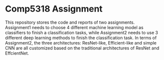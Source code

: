 # Comp5318 Assignment
This repository stores the code and reports of two assignments. Assignment1 needs to choose 4 different machine learning model as classifiers to finish a classification tasks, while Assignment2 needs to use 3 different deep learning methods 
to finish the classification task. In terms of Assignment2, the three architectures: ResNet-like, Efficient-like and simple CNN are all customized based on the traditional architectures of ResNet and EffcientNet.
